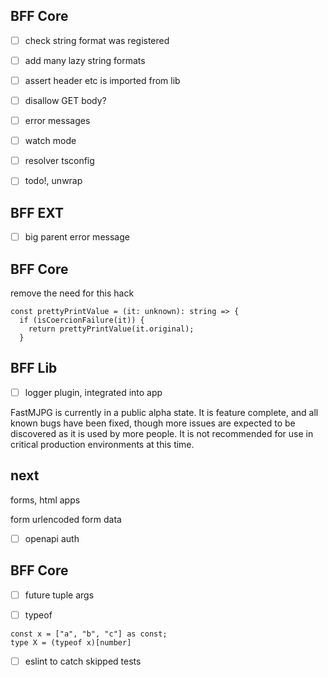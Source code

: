 ## BFF Core

- [ ] check string format was registered
- [ ] add many lazy string formats
- [ ] assert header etc is imported from lib
- [ ] disallow GET body?
- [ ] error messages

- [ ] watch mode
- [ ] resolver tsconfig

- [ ] todo!, unwrap

<!--  -->
<!--  -->
<!--  -->
<!--  -->
<!--  -->
<!--  -->
<!--  -->
<!--  -->
<!--  -->
<!--  -->
<!--  -->
<!--  -->
<!--  -->
<!--  -->
<!--  -->
<!--  -->
<!--  -->
<!--  -->
<!--  -->
<!--  -->
<!--  -->
<!--  -->
<!--  -->
<!--  -->
<!--  -->
<!--  -->
<!--  -->
<!--  -->
<!--  -->
<!--  -->
<!--  -->
<!--  -->
<!--  -->
<!--  -->
<!--  -->
<!--  -->
<!--  -->
<!--  -->
<!--  -->
<!--  -->
<!--  -->
<!--  -->
<!--  -->
<!--  -->
<!--  -->
<!--  -->
<!--  -->
<!--  -->

## BFF EXT

- [ ] big parent error message

## BFF Core

remove the need for this hack

```
const prettyPrintValue = (it: unknown): string => {
  if (isCoercionFailure(it)) {
    return prettyPrintValue(it.original);
  }

```

## BFF Lib

- [ ] logger plugin, integrated into app

<!--  -->
<!--  -->
<!--  -->
<!--  -->
<!--  -->
<!--  -->
<!--  -->
<!--  -->
<!--  -->
<!--  -->
<!--  -->
<!--  -->
<!--  -->
<!--  -->
<!--  -->
<!--  -->
<!--  -->
<!--  -->

FastMJPG is currently in a public alpha state. It is feature complete, and all known bugs have been fixed, though more issues are expected to be discovered as it is used by more people. It is not recommended for use in critical production environments at this time.

## next

forms, html apps

form urlencoded
form data

- [ ] openapi auth

## BFF Core

- [ ] future tuple args

- [ ] typeof

```
const x = ["a", "b", "c"] as const;
type X = (typeof x)[number]
```

- [ ] eslint to catch skipped tests
